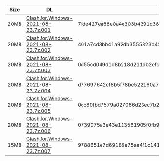 |    Size   |     DL  | sha512sum |
|  ---  |  ---  |  ---  |
| 20MB | [Clash.for.Windows-2021-08-23.7z.001](https://cdn.jsdelivr.net/gh/appleians/cfw_intel@main/Clash.for.Windows-2021-08-23.7z.001) | 7fde427ea68e0a4e303b4391c38d1327c9fdccb8dd393296d4e8e3ecedbb5249327130689a22b9781e2694b595c2077e585db1043cf9a58a3cc9f25c6527aeea |
| 20MB | [Clash.for.Windows-2021-08-23.7z.002](https://cdn.jsdelivr.net/gh/appleians/cfw_intel@main/Clash.for.Windows-2021-08-23.7z.002) | 401a7cd3bb41a92db3555323d42123e06b64f40e34a530a2a80b491ad43ba2b66166108d02e9680017e3233cc54eb0b3093449eaead5adc61ea0af8e0e4ecc21 |
| 20MB | [Clash.for.Windows-2021-08-23.7z.003](https://cdn.jsdelivr.net/gh/appleians/cfw_intel@main/Clash.for.Windows-2021-08-23.7z.003) | 0d55cd049d1d8b218d211db2efce1fdaed4ab764c9ff6691ab9d8946c7a251446f28b80a38b37184ea5da4c089ca61171317567d6a24603fb8b42ed35ba26a51 |
| 20MB | [Clash.for.Windows-2021-08-23.7z.004](https://cdn.jsdelivr.net/gh/appleians/cfw_intel@main/Clash.for.Windows-2021-08-23.7z.004) | d77697642cf8b5f78be522160a751107198c52c688778ddffe5b7353769fdbe19e71adc069ec3b6686bb760b231c0d06a0b42f14b87c43f842cba1b5f812e939 |
| 20MB | [Clash.for.Windows-2021-08-23.7z.005](https://cdn.jsdelivr.net/gh/appleians/cfw_intel@main/Clash.for.Windows-2021-08-23.7z.005) | 0cc80fbd7579a027066d23ec7b23e063634005f3061f1bfdc8fb186cf8da8bf3ed3a063e8f07154d41d0f75d5ecd52267093fd2588110a2ed8d305359874a180 |
| 20MB | [Clash.for.Windows-2021-08-23.7z.006](https://cdn.jsdelivr.net/gh/appleians/cfw_intel@main/Clash.for.Windows-2021-08-23.7z.006) | 0739075a3e43e113561905f0fb9b374ef15a6af1c1a26d8d8a51bb1702375b3b7e072cf6272f108826461588c9293663d793f8f7f2a495e4e614823b9576ea62 |
| 15MB | [Clash.for.Windows-2021-08-23.7z.007](https://cdn.jsdelivr.net/gh/appleians/cfw_intel@main/Clash.for.Windows-2021-08-23.7z.007) | 9788651e7d69189e75aa4f1c141061126bce87ed15e97580bc38e2acb4ab3ca8b2a79340e31da8cd34c4b2f74a9fcdf6ef77c1861ec05d3175f40529e4f505e2 |
